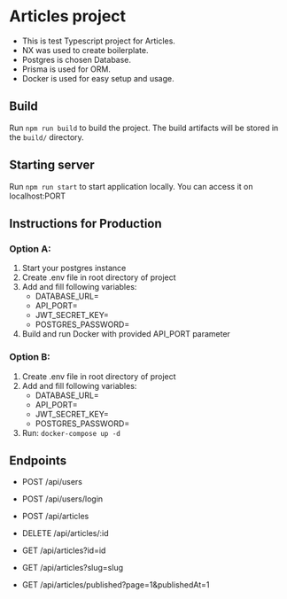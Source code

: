 # Articles project

- This is test Typescript project for Articles.
- NX was used to create boilerplate.
- Postgres is chosen Database.
- Prisma is used for ORM.
- Docker is used for easy setup and usage.

## Build

Run `npm run build` to build the project. The build artifacts will be stored in the `build/` directory.

## Starting server

Run `npm run start` to start application locally. You can access it on localhost:PORT

## Instructions for Production

### Option A:
1. Start your postgres instance
2. Create .env file in root directory of project
3. Add and fill following variables:
	- DATABASE_URL=
	- API_PORT=
	- JWT_SECRET_KEY=
	- POSTGRES_PASSWORD=
4. Build and run Docker with provided API_PORT parameter

### Option B:
1. Create .env file in root directory of project
2. Add and fill following variables:
	- DATABASE_URL=
	- API_PORT=
	- JWT_SECRET_KEY=
	- POSTGRES_PASSWORD=
3. Run: `docker-compose up -d`

## Endpoints

- POST /api/users
- POST /api/users/login

- POST /api/articles
- DELETE /api/articles/:id
- GET /api/articles?id=id
- GET /api/articles?slug=slug
- GET /api/articles/published?page=1&publishedAt=1
